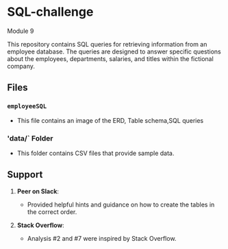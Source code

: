 # SQL-challenge

Module 9


This repository contains SQL queries for retrieving information from an employee database. The queries are designed to answer specific questions about the employees, departments, salaries, and titles within the fictional company.


## Files

### `employeeSQL`
- This file contains an image of the ERD, Table schema,SQL queries

### 'data/` Folder
- This folder contains CSV files that provide sample data.

## Support


1. **Peer on Slack**:
   - Provided helpful hints and guidance on how to create the tables in the correct order.

2. **Stack Overflow**:
   - Analysis #2 and #7 were inspired by Stack Overflow. 
